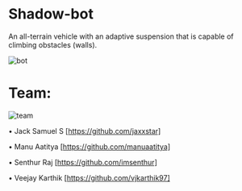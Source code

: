 ﻿# Shadow-bot
An all-terrain vehicle with an adaptive suspension that is capable of climbing obstacles (walls).

![bot](https://github.com/spider-tronix/shadow-bot/blob/master/design/renders/bot-isometric1.jpg)

# Team:
  
![team](https://github.com/spider-tronix/shadow-bot/blob/master/team.png)
  
  
  • Jack Samuel S [https://github.com/jaxxstar] 
  
  • Manu Aatitya [https://github.com/manuaatitya]  
  
  • Senthur Raj [https://github.com/imsenthur]
  
  • Veejay Karthik [https://github.com/vjkarthik97]
